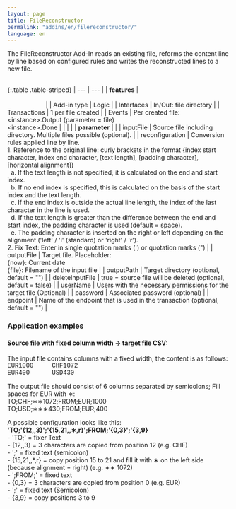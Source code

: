 ```yaml
---
layout: page
title: FileReconstructor
permalink: "addins/en/filereconstructor/"
language: en
---
```


The FileReconstructor Add-In reads an existing file, reforms the content line by line based on configured rules and writes the reconstructed lines to a new file.<br /><br />

{:.table .table-striped}
| --- | --- |
| __features__ | &nbsp;&nbsp;&nbsp;&nbsp;&nbsp;&nbsp;&nbsp;&nbsp;&nbsp;&nbsp;&nbsp;&nbsp;&nbsp;&nbsp;&nbsp;&nbsp;&nbsp;&nbsp;&nbsp;&nbsp;&nbsp;&nbsp;&nbsp;&nbsp;&nbsp;&nbsp;&nbsp;&nbsp;&nbsp;&nbsp;&nbsp;&nbsp;&nbsp;&nbsp;&nbsp;&nbsp;&nbsp;&nbsp;&nbsp;&nbsp;&nbsp;&nbsp;&nbsp;&nbsp;&nbsp;&nbsp;&nbsp;&nbsp;&nbsp;&nbsp;&nbsp;&nbsp;&nbsp;&nbsp;&nbsp;&nbsp;&nbsp;&nbsp;&nbsp;&nbsp;&nbsp;&nbsp;&nbsp;&nbsp;&nbsp;&nbsp;&nbsp;&nbsp;&nbsp;&nbsp;&nbsp;&nbsp;&nbsp;&nbsp;&nbsp;&nbsp;&nbsp;&nbsp;&nbsp;&nbsp;&nbsp;&nbsp;&nbsp;&nbsp;&nbsp;&nbsp;&nbsp;&nbsp;&nbsp;&nbsp;&nbsp;&nbsp;&nbsp;&nbsp;&nbsp;&nbsp;&nbsp;&nbsp;&nbsp;&nbsp;&nbsp;&nbsp;&nbsp;&nbsp;&nbsp;&nbsp;&nbsp;&nbsp;&nbsp;&nbsp;&nbsp;&nbsp;&nbsp;&nbsp;&nbsp;&nbsp;&nbsp;&nbsp;&nbsp;&nbsp;&nbsp;&nbsp;&nbsp;&nbsp;&nbsp;&nbsp;&nbsp;&nbsp;&nbsp;&nbsp;&nbsp;&nbsp;&nbsp;&nbsp;&nbsp;&nbsp;&nbsp;&nbsp;&nbsp;&nbsp;&nbsp;&nbsp;&nbsp;&nbsp;&nbsp;&nbsp;&nbsp;&nbsp;&nbsp; |
| Add-in type | Logic |
| Interfaces | In/Out: file directory |
| Transactions | 1 per file created |
| Events | Per created file: &lt;instance&gt;.Output (parameter = file) <br />&lt;instance&gt;.Done |
| | |
| __parameter__ | |
| inputFile | Source file including directory. Multiple files possible (optional). |
| reconfiguration | Conversion rules applied line by line.<br />1. Reference to the original line: curly brackets in the format {index start character, index end character, [text length], [padding character], [horizontal alignment]}<br />&nbsp;&nbsp;a. If the text length is not specified, it is calculated on the end and start index.<br />&nbsp;&nbsp;b. If no end index is specified, this is calculated on the basis of the start index and the text length.<br />&nbsp;&nbsp;c. If the end index is outside the actual line length, the index of the last character in the line is used.<br />&nbsp;&nbsp;d. If the text length is greater than the difference between the end and start index, the padding character is used (default = space).<br />&nbsp;&nbsp;e. The padding character is inserted on the right or left depending on the alignment ('left' / 'l' (standard) or 'right' / 'r').<br />2. Fix Text: Enter in single quotation marks (') or quotation marks (") |
| outputFile | Target file. Placeholder: <br /> {now}: Current date<br />	{file}: Filename of the input file |
| outputPath | Target directory (optional, default = "") |
| deleteInputFile | 	true = source file will be deleted (optional, default = false) |
| userName | Users with the necessary permissions for the target file (Optional) |
| password | Associated password (optional) |
| endpoint | Name of the endpoint that is used in the transaction (optional, default = "") |


### Application examples

#### Source file with fixed column width -> target file CSV:
The input file contains columns with a fixed width, the content is as follows:<br />
<span style="font-family:Courier;">EUR1000&nbsp;&nbsp;&nbsp;&nbsp;&nbsp;CHF1072<br />EUR400&nbsp;&nbsp;&nbsp;&nbsp;&nbsp;&nbsp;USD430</span>

The output file should consist of 6 columns separated by semicolons; Fill spaces for EUR with ∗:<br />TO;CHF;&lowast;&lowast;1072;FROM;EUR;1000<br />TO;USD;&lowast;&lowast;&lowast;430;FROM;EUR;400<br />

A possible configuration looks like this: __'TO;'{12,,3}';'{15,21,,&lowast;,r}';FROM;'{0,3}';'{3,9}__<br /> - 'TO;' = fixer Text<br /> - {12,,3} = 3 characters are copied from position 12 (e.g. CHF)<br /> - ';' = fixed text (semicolon)<br /> - {15,21,,*,r} = copy position 15 to 21 and fill it with ∗ on the left side (because alignment = right) (e.g. ∗∗ 1072)<br /> - ';FROM;' = fixed text<br /> - {0,3} = 3 characters are copied from position 0 (e.g. EUR)<br /> - ';' = fixed text (Semicolon)<br /> - {3,9} = copy positions 3 to 9
